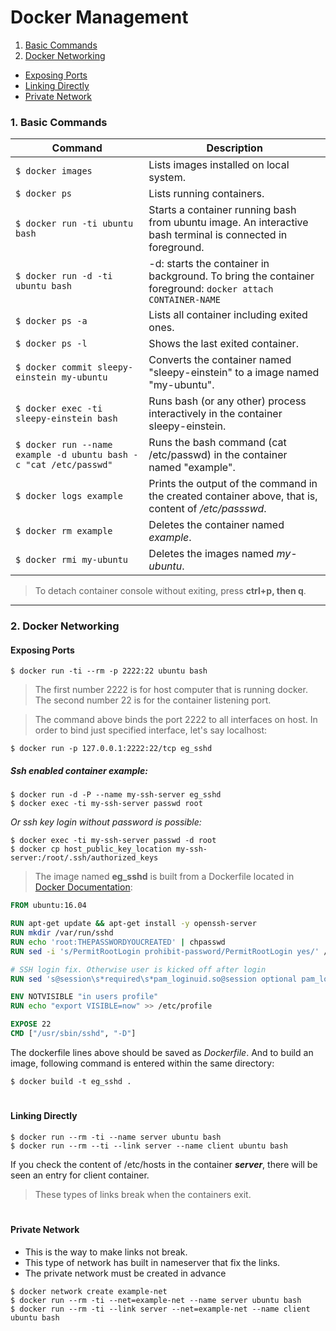 # Docker Management

1. [Basic Commands](#1-basic-commands)
2. [Docker Networking](#2-docker-networking)
  - [Exposing Ports](#exposing-ports)
  - [Linking Directly](#linking-directly)
  - [Private Network](#private-network)


### 1. Basic Commands

Command | Description
------- | -----------
`$ docker images` | Lists images installed on local system.
`$ docker ps` | Lists running containers.
`$ docker run -ti ubuntu bash` | Starts a container running bash from ubuntu image. An interactive bash terminal is connected in foreground.
`$ docker run -d -ti ubuntu bash` | -d: starts the container in background. To bring the container foreground: `docker attach CONTAINER-NAME`
`$ docker ps -a` | Lists all container including exited ones.
`$ docker ps -l` | Shows the last exited container.
`$ docker commit sleepy-einstein my-ubuntu` | Converts the container named "sleepy-einstein" to a image named "my-ubuntu".
`$ docker exec -ti sleepy-einstein bash` | Runs bash (or any other) process interactively in the container sleepy-einstein.
`$ docker run --name example -d ubuntu bash -c "cat /etc/passwd"` |  Runs the bash command (cat /etc/passwd) in the container named "example".
`$ docker logs example` | Prints the output of the command in the created container above, that is, content of _/etc/passswd_.
`$ docker rm example` | Deletes the container named _example_.
`$ docker rmi my-ubuntu` | Deletes the images named _my-ubuntu_.

> To detach container console without exiting, press **ctrl+p, then q**.
----
### 2. Docker Networking

#### Exposing Ports
```
$ docker run -ti --rm -p 2222:22 ubuntu bash
```
> The first number 2222 is for host computer that is running docker. The second number 22 is for the container listening port.

> The command above binds the port 2222 to all interfaces on host. In order to bind just specified interface, let's say localhost:

```
$ docker run -p 127.0.0.1:2222:22/tcp eg_sshd
```

##### _Ssh enabled container example:_
```
$ docker run -d -P --name my-ssh-server eg_sshd
$ docker exec -ti my-ssh-server passwd root
```
_Or ssh key login without password is possible:_
```
$ docker exec -ti my-ssh-server passwd -d root
$ docker cp host_public_key_location my-ssh-server:/root/.ssh/authorized_keys
```
> The image named **eg_sshd** is built from a Dockerfile located in [Docker Documentation](https://docs.docker.com/engine/examples/running_ssh_service/):

```dockerfile
FROM ubuntu:16.04

RUN apt-get update && apt-get install -y openssh-server
RUN mkdir /var/run/sshd
RUN echo 'root:THEPASSWORDYOUCREATED' | chpasswd
RUN sed -i 's/PermitRootLogin prohibit-password/PermitRootLogin yes/' /etc/ssh/sshd_config

# SSH login fix. Otherwise user is kicked off after login
RUN sed 's@session\s*required\s*pam_loginuid.so@session optional pam_loginuid.so@g' -i /etc/pam.d/sshd

ENV NOTVISIBLE "in users profile"
RUN echo "export VISIBLE=now" >> /etc/profile

EXPOSE 22
CMD ["/usr/sbin/sshd", "-D"]
```
The dockerfile lines above should be saved as _Dockerfile_. And to build an image, following command is entered within the same directory:
```
$ docker build -t eg_sshd .
```
#
#### Linking Directly

```
$ docker run --rm -ti --name server ubuntu bash
$ docker run --rm --ti --link server --name client ubuntu bash
```
If you check the content of /etc/hosts in the container ***server***, there will be seen an entry for client container.
> These types of links break when the containers exit.

#
#### Private Network

- This is the way to make links not break.
- This type of network has built in nameserver that fix the links.
- The private network must be created in advance

```
$ docker network create example-net
$ docker run --rm -ti --net=example-net --name server ubuntu bash
$ docker run --rm -ti --link server --net=example-net --name client ubuntu bash
```
